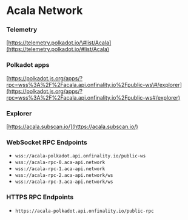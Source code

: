 # Acala Network

### Telemetry

[https://telemetry.polkadot.io/\#list/Acala](https://telemetry.polkadot.io/#list/Acala)

### Polkadot apps

[https://polkadot.js.org/apps/?rpc=wss%3A%2F%2Facala.api.onfinality.io%2Fpublic-ws\#/explorer](https://polkadot.js.org/apps/?rpc=wss%3A%2F%2Facala.api.onfinality.io%2Fpublic-ws#/explorer)

### Explorer

[https://acala.subscan.io/](https://acala.subscan.io/)

### WebSocket RPC Endpoints

* `wss://acala-polkadot.api.onfinality.io/public-ws`
* `wss://acala-rpc-0.aca-api.network`
* `wss://acala-rpc-1.aca-api.network`
* `wss://acala-rpc-2.aca-api.network/ws`
* `wss://acala-rpc-3.aca-api.network/ws`

### HTTPS RPC Endpoints

* `https://acala-polkadot.api.onfinality.io/public-rpc`
